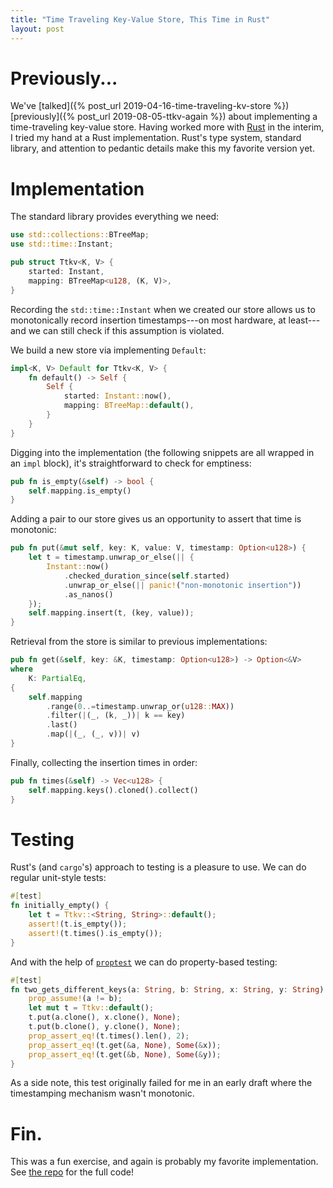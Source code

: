 ```yaml
---
title: "Time Traveling Key-Value Store, This Time in Rust"
layout: post
---
```


# Previously...

We've [talked]({% post_url 2019-04-16-time-traveling-kv-store %})
[previously]({% post_url 2019-08-05-ttkv-again %}) about implementing a
time-traveling key-value store.
Having worked more with [Rust](https://www.rust-lang.org/) in the interim, I
tried my hand at a Rust implementation.
Rust's type system, standard library, and attention to pedantic details make
this my favorite version yet.

# Implementation

The standard library provides everything we need:

```rust
use std::collections::BTreeMap;
use std::time::Instant;

pub struct Ttkv<K, V> {
    started: Instant,
    mapping: BTreeMap<u128, (K, V)>,
}
```

Recording the `std::time::Instant` when we created our store allows us to
monotonically record insertion timestamps---on most hardware, at least---and we
can still check if this assumption is violated.

We build a new store via implementing `Default`:

```rust
impl<K, V> Default for Ttkv<K, V> {
    fn default() -> Self {
        Self {
            started: Instant::now(),
            mapping: BTreeMap::default(),
        }
    }
}
```

Digging into the implementation (the following snippets are all wrapped in an
`impl` block), it's straightforward to check for emptiness:


```rust
pub fn is_empty(&self) -> bool {
    self.mapping.is_empty()
}
```

Adding a pair to our store gives us an opportunity to assert that time is
monotonic:

```rust
pub fn put(&mut self, key: K, value: V, timestamp: Option<u128>) {
    let t = timestamp.unwrap_or_else(|| {
        Instant::now()
            .checked_duration_since(self.started)
            .unwrap_or_else(|| panic!("non-monotonic insertion"))
            .as_nanos()
    });
    self.mapping.insert(t, (key, value));
}
```

Retrieval from the store is similar to previous implementations:

```rust
pub fn get(&self, key: &K, timestamp: Option<u128>) -> Option<&V>
where
    K: PartialEq,
{
    self.mapping
        .range(0..=timestamp.unwrap_or(u128::MAX))
        .filter(|(_, (k, _))| k == key)
        .last()
        .map(|(_, (_, v))| v)
}
```

Finally, collecting the insertion times in order:

```rust
pub fn times(&self) -> Vec<u128> {
    self.mapping.keys().cloned().collect()
}
```

# Testing

Rust's (and `cargo`'s) approach to testing is a pleasure to use.
We can do regular unit-style tests:

```rust
#[test]
fn initially_empty() {
    let t = Ttkv::<String, String>::default();
    assert!(t.is_empty());
    assert!(t.times().is_empty());
}
```

And with the help of
[`proptest`](https://docs.rs/proptest/latest/proptest/index.html) we can do
property-based testing:

```rust
#[test]
fn two_gets_different_keys(a: String, b: String, x: String, y: String) {
    prop_assume!(a != b);
    let mut t = Ttkv::default();
    t.put(a.clone(), x.clone(), None);
    t.put(b.clone(), y.clone(), None);
    prop_assert_eq!(t.times().len(), 2);
    prop_assert_eq!(t.get(&a, None), Some(&x));
    prop_assert_eq!(t.get(&b, None), Some(&y));
}
```

As a side note, this test originally failed for me in an early draft where the
timestamping mechanism wasn't monotonic.

# Fin.

This was a fun exercise, and again is probably my favorite implementation.
See [the
repo](https://github.com/genos/Programming/tree/main/workbench/ttkv_rs) for the
full code!
